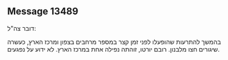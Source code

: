 ## Message 13489

דובר צה"ל:

בהמשך להתרעות שהופעלו לפני זמן קצר במספר מרחבים בצפון ומרכז הארץ, כעשרה שיגורים חצו מלבנון. רובם יורטו, זוהתה נפילה אחת במרכז הארץ. 
לא ידוע על נפגעים.

